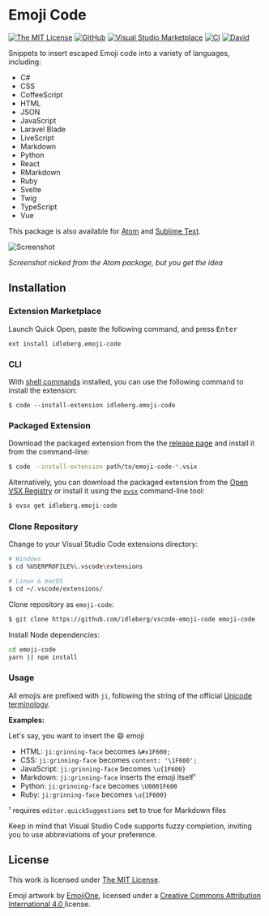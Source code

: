 # Emoji Code

[![The MIT License](https://flat.badgen.net/badge/license/MIT/orange)](http://opensource.org/licenses/MIT)
[![GitHub](https://flat.badgen.net/github/release/idleberg/vscode-emoji-code)](https://github.com/idleberg/vscode-emoji-code/releases)
[![Visual Studio Marketplace](https://vsmarketplacebadge.apphb.com/installs-short/idleberg.emoji-code.svg?style=flat-square)](https://marketplace.visualstudio.com/items?itemName=idleberg.emoji-code)
[![CI](https://img.shields.io/github/workflow/status/idleberg/vscode-emoji-code/CI?style=flat-square)](https://github.com/idleberg/vscode-emoji-code/actions)
[![David](https://flat.badgen.net/david/dep/idleberg/vscode-emoji-code)](https://david-dm.org/idleberg/vscode-emoji-code)

Snippets to insert escaped Emoji code into a variety of languages, including:

- C#
- CSS
- CoffeeScript
- HTML
- JSON
- JavaScript
- Laravel Blade
- LiveScript
- Markdown
- Python
- React
- RMarkdown
- Ruby
- Svelte
- Twig
- TypeScript
- Vue

This package is also available for [Atom](https://github.com/idleberg/atom-emoji-code) and [Sublime Text](https://github.com/idleberg/sublime-emoji-code).

![Screenshot](https://raw.github.com/idleberg/vscode-emoji-code/master/screenshot.gif)

*Screenshot nicked from the Atom package, but you get the idea*

## Installation

### Extension Marketplace

Launch Quick Open, paste the following command, and press <kbd>Enter</kbd>

`ext install idleberg.emoji-code`

### CLI

With [shell commands](https://code.visualstudio.com/docs/editor/command-line) installed, you can use the following command to install the extension:

`$ code --install-extension idleberg.emoji-code`

### Packaged Extension

Download the packaged extension from the the [release page](https://github.com/idleberg/vscode-emoji-code/releases) and install it from the command-line:

```bash
$ code --install-extension path/to/emoji-code-*.vsix
```

Alternatively, you can download the packaged extension from the [Open VSX Registry](https://open-vsx.org/) or install it using the [`ovsx`](https://www.npmjs.com/package/ovsx) command-line tool:

```bash
$ ovsx get idleberg.emoji-code
```

### Clone Repository

Change to your Visual Studio Code extensions directory:

```bash
# Windows
$ cd %USERPROFILE%\.vscode\extensions

# Linux & macOS
$ cd ~/.vscode/extensions/
```

Clone repository as `emoji-code`:

```bash
$ git clone https://github.com/idleberg/vscode-emoji-code emoji-code
```

Install Node dependencies:

```bash
cd emoji-code
yarn || npm install
```

### Usage

All emojis are prefixed with `ji`, following the string of the official [Unicode terminology](http://unicode.org/Public/emoji/3.0/emoji-sequences.txt).

**Examples:**

Let's say, you want to insert the 😄  emoji

* HTML: `ji:grinning-face` becomes `&#x1F600;`
* CSS: `ji:grinning-face` becomes `content: '\1F600';`
* JavaScript: `ji:grinning-face` becomes `\u{1F600}`
* Markdown: `ji:grinning-face` inserts the emoji itself¹
* Python: `ji:grinning-face` becomes `\U0001F600`
* Ruby: `ji:grinning-face` becomes `\u{1F600}`

¹ requires `editor.quickSuggestions` set to true for Markdown files

Keep in mind that Visual Studio Code supports fuzzy completion, inviting you to use abbreviations of your preference.

## License

This work is licensed under [The MIT License](https://opensource.org/licenses/MIT).

Emoji artwork by [EmojiOne](https://www.emojione.com/), licensed under a [Creative Commons Attribution International 4.0 ](https://creativecommons.org/licenses/by/4.0/legalcode) license.
